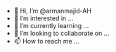 - 👋 Hi, I’m @armanmajid-AH
- 👀 I’m interested in ...
- 🌱 I’m currently learning ...
- 💞️ I’m looking to collaborate on ...
- 📫 How to reach me ...

<!---
armanmajid-AH/armanmajid-AH is a ✨ special ✨ repository because its `README.md` (this file) appears on your GitHub profile.
You can click the Preview link to take a look at your changes.
--->

